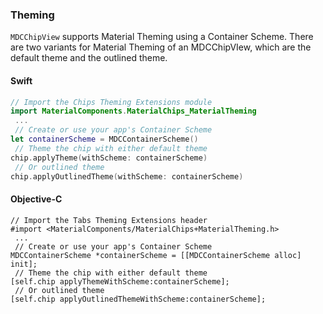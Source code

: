 ### Theming

 `MDCChipView` supports Material Theming using a Container Scheme.
There are two variants for Material Theming of an MDCChipVIew, which are the default theme
and the outlined theme.

 <!--<div class="material-code-render" markdown="1">-->

 #### Swift

```swift
// Import the Chips Theming Extensions module
import MaterialComponents.MaterialChips_MaterialTheming
 ...
 // Create or use your app's Container Scheme
let containerScheme = MDCContainerScheme()
 // Theme the chip with either default theme
chip.applyTheme(withScheme: containerScheme)
 // Or outlined theme
chip.applyOutlinedTheme(withScheme: containerScheme)
```

 #### Objective-C

```objc
// Import the Tabs Theming Extensions header
#import <MaterialComponents/MaterialChips+MaterialTheming.h>
 ...
 // Create or use your app's Container Scheme
MDCContainerScheme *containerScheme = [[MDCContainerScheme alloc] init];
 // Theme the chip with either default theme
[self.chip applyThemeWithScheme:containerScheme];
 // Or outlined theme
[self.chip applyOutlinedThemeWithScheme:containerScheme];
```

<!--</div>-->
